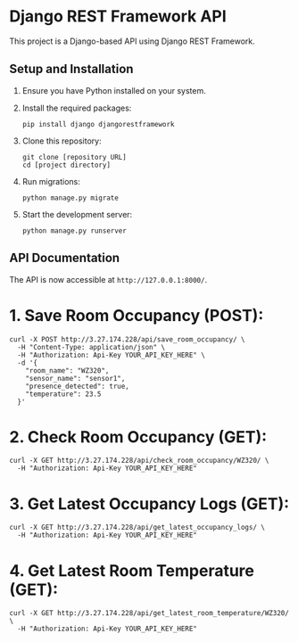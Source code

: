 # Django REST Framework API

This project is a Django-based API using Django REST Framework.

## Setup and Installation

1. Ensure you have Python installed on your system.

2. Install the required packages:
   ```
   pip install django djangorestframework
   ```

3. Clone this repository:
   ```
   git clone [repository URL]
   cd [project directory]
   ```

4. Run migrations:
   ```
   python manage.py migrate
   ```

5. Start the development server:
   ```
   python manage.py runserver
   ```

## API Documentation

The API is now accessible at `http://127.0.0.1:8000/`.

# 1. Save Room Occupancy (POST):
```
curl -X POST http://3.27.174.228/api/save_room_occupancy/ \
  -H "Content-Type: application/json" \
  -H "Authorization: Api-Key YOUR_API_KEY_HERE" \
  -d '{
    "room_name": "WZ320",
    "sensor_name": "sensor1",
    "presence_detected": true,
    "temperature": 23.5
  }'
```

# 2. Check Room Occupancy (GET):
```
curl -X GET http://3.27.174.228/api/check_room_occupancy/WZ320/ \
  -H "Authorization: Api-Key YOUR_API_KEY_HERE"
```

# 3. Get Latest Occupancy Logs (GET):
```
curl -X GET http://3.27.174.228/api/get_latest_occupancy_logs/ \
  -H "Authorization: Api-Key YOUR_API_KEY_HERE"
```

# 4. Get Latest Room Temperature (GET):
```
curl -X GET http://3.27.174.228/api/get_latest_room_temperature/WZ320/ \
  -H "Authorization: Api-Key YOUR_API_KEY_HERE"
```